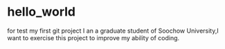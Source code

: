 # hello_world
for test my first git project
I an a graduate student of Soochow University,I want to exercise this project to improve my ability of coding.
